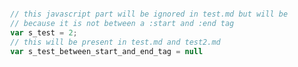 <!-- {"s_msg":"this file was automatically generated","s_by":"f_generate_readme.module.js","s_ts_created":"Wed Feb 22 2023 17:20:19 GMT+0100 (Central European Standard Time)","n_ts_created":1677082819394} -->
```javascript

        // this javascript part will be ignored in test.md but will be present in test2.md
        // because it is not between a :start and :end tag
        var s_test = 2;
        // this will be present in test.md and test2.md
        var s_test_between_start_and_end_tag = null 
```